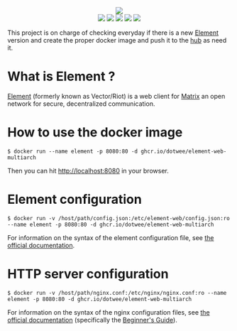 <p align="center">
    <a href="https://element.io/"><img src="https://element.io/images/logo-ele-secondary.svg"/></a>
    </br>
    <a href="https://github.com/dotwee/docker-element-web-multiarch/blob/master/LICENSE"><img src="https://badgen.net/github/license/dotwee/docker-element-web-multiarch?color=cyan"/></a>
     <a href="https://cloud.docker.com/u/dotwee/repository/docker/dotwee/element-web-multiarch"><img src="https://badgen.net/docker/size/dotwee/element-web-multiarch?icon=docker&label=size"/></a>
    <a href="https://cloud.docker.com/u/dotwee/repository/docker/dotwee/element-web-multiarch"><img src="https://badgen.net/docker/pulls/dotwee/element-web-multiarch?icon=docker&label=pulls"/></a>
    <a href="https://cloud.docker.com/u/dotwee/repository/docker/dotwee/element-web-multiarch"><img src="https://badgen.net/docker/stars/dotwee/element-web-multiarch?icon=docker&label=stars"/></a>
    <a href="https://github.com/dotwee/docker-element-web-multiarch/actions?query=workflow%3Abuild-docker"><img src="https://github.com/dotwee/docker-element-web-multiarch/workflows/build-docker/badge.svg"/></a>
</p>

This project is on charge of checking everyday if there is a new [Element](https://element.io/) version and create the proper docker image and push it to the [hub](https://hub.docker.com/r/dotwee/element-web-multiarch/) as need it.

# What is Element ? #
[Element](https://element.io/features) (formerly known as Vector/Riot) is a web client for [Matrix](https://matrix.org) an open network for secure, decentralized communication.

# How to use the docker image #
```
$ docker run --name element -p 8080:80 -d ghcr.io/dotwee/element-web-multiarch
```
Then you can hit [http://localhost:8080](http://localhost:8080) in your browser.

# Element configuration #
```
$ docker run -v /host/path/config.json:/etc/element-web/config.json:ro --name element -p 8080:80 -d ghcr.io/dotwee/element-web-multiarch
```
For information on the syntax of the element configuration file, see [the official documentation](https://github.com/vector-im/element-web#configjson).

# HTTP server configuration #
```
$ docker run -v /host/path/nginx.conf:/etc/nginx/nginx.conf:ro --name element -p 8080:80 -d ghcr.io/dotwee/element-web-multiarch
```
For information on the syntax of the nginx configuration files, see [the official documentation](http://nginx.org/en/docs/) (specifically the [Beginner's Guide](http://nginx.org/en/docs/beginners_guide.html#conf_structure)).
